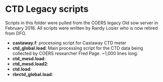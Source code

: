 CTD Legacy scripts
==================
Scripts in this folder were pulled from the COERS legacy Old sow server in February 2018. All scripts were written by Randy Losier who is now retired from DFO.

* **castaway.f**: processing script for Castaway CTD meter
* **ctd_global.load**: Main processing script for the CTD data being collected by COERS researcher Fred Page. ~1,000 lines long.
* **ctd_mesd.load**:
* **ctd_mesd.load2**:
* **ctd.load**:
* **rbrctd_global.load**:
